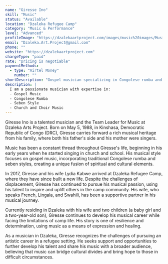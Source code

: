 ```yaml
---
name: "Giresse Ino"
skill: "Music"
status: "Available"
location: "Dzaleka Refugee Camp"
category: "Music & Performance"
level: "Advanced"
profileImage: "https://dzalekaartproject.com/images/music%20images/Music%20(Giresse%20in).jpg"
email: "Dzaleka.Art.Project@gmail.com"
phone: ""
website: "https://dzalekaartproject.com"
chargeType: "paid"
rate: "pricing is negotiable"
paymentMethods:
  - type: "Airtel Money"
    number: ""
shortDescription: "Gospel musician specializing in Congolese rumba and seben styles"
description: |
  I am a passionate musician with expertise in:
  - Gospel Music
  - Congolese Rumba
  - Seben Style
  - Church and Choir Music
---
```


Giresse Ino is a talented musician and the Team Leader for Music at Dzaleka Arts Project. Born on May 5, 1988, in Kinshasa, Democratic Republic of Congo (DRC), Giresse carries forward a rich musical heritage from his family, where both his father's side and his mother were singers.

Music has been a constant thread throughout Giresse's life, beginning in his early years when he started singing in church and school. His musical style focuses on gospel music, incorporating traditional Congolese rumba and seben styles, creating a unique fusion of spiritual and cultural elements.

In 2017, Giresse and his wife Lydia Kabwe arrived at Dzaleka Refugee Camp, where they have since built a new life. Despite the challenges of displacement, Giresse has continued to pursue his musical passion, using his talent to inspire and uplift others in the camp community. His wife, who speaks French, Lingala, and Swahili, has been a supportive partner in his musical journey.

Currently residing in Dzaleka with his wife and two children (a baby girl and a two-year-old son), Giresse continues to develop his musical career while facing the limitations of camp life. His story is one of resilience and determination, using music as a means of expression and healing.

As a musician in Dzaleka, Giresse recognizes the challenges of pursuing an artistic career in a refugee setting. He seeks support and opportunities to further develop his talent and share his music with a broader audience, believing that music can bridge cultural divides and bring hope to those in difficult circumstances.
